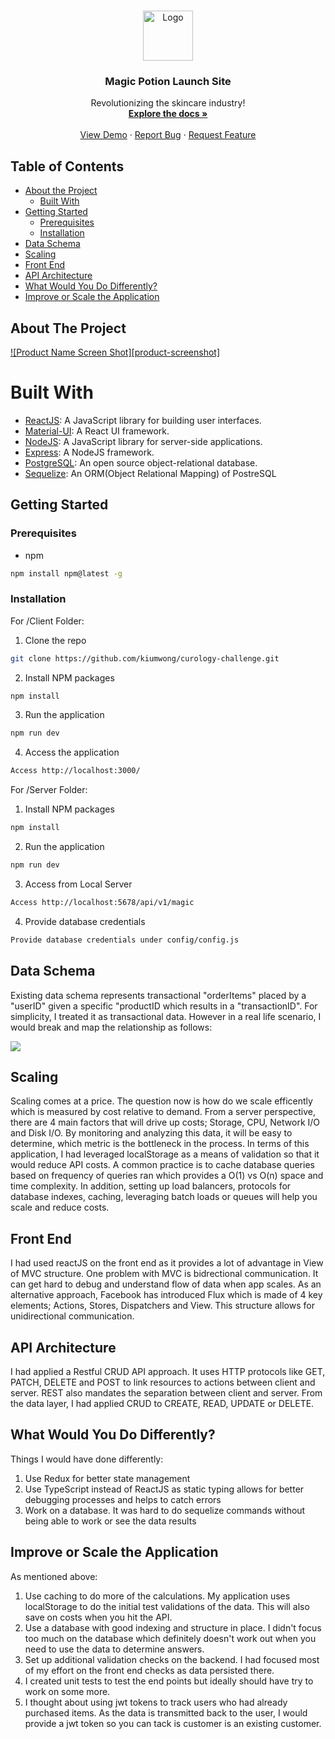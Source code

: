 <!-- PROJECT LOGO -->
<br />
<p align="center">
  <a href="https://github.com/kiumwong/curology-challenge.git">
    <img src="https://clipartart.com/images/curology-logo-clipart-7.gif" alt="Logo" width="80" height="80">
  </a>

  <h3 align="center">Magic Potion Launch Site</h3>

  <p align="center">
    Revolutionizing the skincare industry!
    <br />
    <a href="https://github.com/kiumwong/curology-challenge.git"><strong>Explore the docs »</strong></a>
    <br />
    <br />
    <a href="https://github.com/kiumwong/curology-challenge.git">View Demo</a>
    ·
    <a href="https://github.com/kiumwong/curology-challenge.git/issues">Report Bug</a>
    ·
    <a href="https://github.com/kiumwong/curology-challenge.git/issues">Request Feature</a>
  </p>
</p>

<!-- TABLE OF CONTENTS -->

## Table of Contents

- [About the Project](#about-the-project)
  - [Built With](#built-with)
- [Getting Started](#getting-started)
  - [Prerequisites](#prerequisites)
  - [Installation](#installation)
- [Data Schema](#dataschema)
- [Scaling](#Scaling)
- [Front End](#frontend)
- [API Architecture](#apiarchitecture)
- [What Would You Do Differently?](#whatwouldyoudodifferently)
- [Improve or Scale the Application](#improveorscaletheapplication)

<!-- ABOUT THE PROJECT -->

## About The Project

[![Product Name Screen Shot][product-screenshot]](https://example.com)

# Built With

- [ReactJS](https://reactjs.org/): A JavaScript library for building user interfaces.
- [Material-UI](https://material-ui.com/): A React UI framework.
- [NodeJS](https://nodejs.org/en/): A JavaScript library for server-side applications.
- [Express](https://material-ui.com/): A NodeJS framework.
- [PostgreSQL](https://www.postgresql.org/): An open source object-relational database.
- [Sequelize](https://sequelize.org/): An ORM(Object Relational Mapping) of PostreSQL

<!-- GETTING STARTED -->

## Getting Started

### Prerequisites

- npm

```sh
npm install npm@latest -g
```

### Installation

For /Client Folder:

1. Clone the repo

```sh
git clone https://github.com/kiumwong/curology-challenge.git
```

2. Install NPM packages

```sh
npm install
```

3. Run the application

```sh
npm run dev
```

4. Access the application

```sh
Access http://localhost:3000/
```

For /Server Folder:

1. Install NPM packages

```sh
npm install
```

2. Run the application

```sh
npm run dev
```

3. Access from Local Server

```sh
Access http://localhost:5678/api/v1/magic
```

4. Provide database credentials

```sh
Provide database credentials under config/config.js
```

<!-- Data Schema EXAMPLES -->

## Data Schema

Existing data schema represents transactional "orderItems" placed by a "userID" given a specific "productID which results in a "transactionID". For simplicity, I treated it as transactional data. However in a real life scenario, I would break and map the relationship as follows:

![](https://user-images.githubusercontent.com/68714620/96242633-ad691c00-0f71-11eb-9478-b522d5abf9e5.png)

<!-- Scaling -->

## Scaling

Scaling comes at a price. The question now is how do we scale efficently which is measured by cost relative to demand. From a server perspective, there are 4 main factors that will drive up costs; Storage, CPU, Network I/O and Disk I/O. By monitoring and analyzing this data, it will be easy to determine, which metric is the bottleneck in the process. In terms of this application, I had leveraged localStorage as a means of validation so that it would reduce API costs. A common practice is to cache database queries based on frequency of queries ran which provides a O(1) vs O(n) space and time complexity. In addition, setting up load balancers, protocols for database indexes, caching, leveraging batch loads or queues will help you scale and reduce costs.

<!-- CONTRIBUTING -->

## Front End

I had used reactJS on the front end as it provides a lot of advantage in View of MVC structure. One problem with MVC is bidrectional communication. It can get hard to debug and understand flow of data when app scales. As an alternative approach, Facebook has introduced Flux which is made of 4 key elements; Actions, Stores, Dispatchers and View. This structure allows for unidirectional communication.

<!-- LICENSE -->

## API Architecture

I had applied a Restful CRUD API approach. It uses HTTP protocols like GET, PATCH, DELETE and POST to link resources to actions between client and server. REST also mandates the separation between client and server. From the data layer, I had applied CRUD to CREATE, READ, UPDATE or DELETE.

<!-- CONTACT -->

## What Would You Do Differently?

Things I would have done differently:

1. Use Redux for better state management
2. Use TypeScript instead of ReactJS as static typing allows for better debugging processes and helps to catch errors
3. Work on a database. It was hard to do sequelize commands without being able to work or see the data results

<!-- ACKNOWLEDGEMENTS -->

## Improve or Scale the Application

As mentioned above:

1. Use caching to do more of the calculations. My application uses localStorage to do the initial test validations of the data. This will also save on costs when you hit the API.
2. Use a database with good indexing and structure in place. I didn't focus too much on the database which definitely doesn't work out when you need to use the data to determine answers.
3. Set up additional validation checks on the backend. I had focused most of my effort on the front end checks as data persisted there.
4. I created unit tests to test the end points but ideally should have try to work on some more.
5. I thought about using jwt tokens to track users who had already purchased items. As the data is transmitted back to the user, I would provide a jwt token so you can tack is customer is an existing customer.
